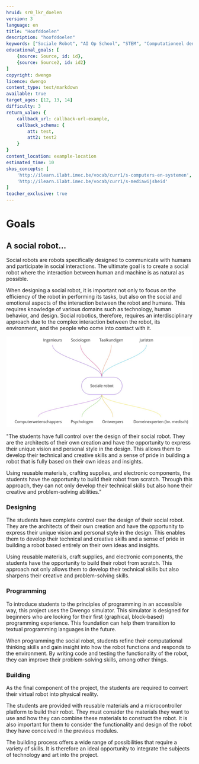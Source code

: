 ```yaml
---
hruid: sr0_lkr_doelen
version: 3
language: en
title: "Hoofddoelen"
description: "hoofddoelen"
keywords: ["Sociale Robot", "AI Op School", "STEM", "Computationeel denken", "Grafisch programmeren"]
educational_goals: [
    {source: Source, id: id}, 
    {source: Source2, id: id2}
]
copyright: dwengo
licence: dwengo
content_type: text/markdown
available: true
target_ages: [12, 13, 14]
difficulty: 3
return_value: {
    callback_url: callback-url-example,
    callback_schema: {
        att: test,
        att2: test2
    }
}
content_location: example-location
estimated_time: 10
skos_concepts: [
    'http://ilearn.ilabt.imec.be/vocab/curr1/s-computers-en-systemen', 
    'http://ilearn.ilabt.imec.be/vocab/curr1/s-mediawijsheid'
]
teacher_exclusive: true
---
```


# Goals

## A social robot...

Social robots are robots specifically designed to communicate with humans and participate in social interactions. The ultimate goal is to create a social robot where the interaction between human and machine is as natural as possible.

When designing a social robot, it is important not only to focus on the efficiency of the robot in performing its tasks, but also on the social and emotional aspects of the interaction between the robot and humans. This requires knowledge of various domains such as technology, human behavior, and design. Social robotics, therefore, requires an interdisciplinary approach due to the complex interaction between the robot, its environment, and the people who come into contact with it.

![](embed/sr_interdisciplinair.png "interdisciplinary domain")


"The students have full control over the design of their social robot. They are the architects of their own creation and have the opportunity to express their unique vision and personal style in the design. This allows them to develop their technical and creative skills and a sense of pride in building a robot that is fully based on their own ideas and insights.

Using reusable materials, crafting supplies, and electronic components, the students have the opportunity to build their robot from scratch. Through this approach, they can not only develop their technical skills but also hone their creative and problem-solving abilities."

### Designing

The students have complete control over the design of their social robot. They are the architects of their own creation and have the opportunity to express their unique vision and personal style in the design. This enables them to develop their technical and creative skills and a sense of pride in building a robot based entirely on their own ideas and insights.

Using reusable materials, craft supplies, and electronic components, the students have the opportunity to build their robot from scratch. This approach not only allows them to develop their technical skills but also sharpens their creative and problem-solving skills.

### Programming

To introduce students to the principles of programming in an accessible way, this project uses the Dwengo simulator. This simulator is designed for beginners who are looking for their first (graphical, block-based) programming experience. This foundation can help them transition to textual programming languages in the future.

When programming the social robot, students refine their computational thinking skills and gain insight into how the robot functions and responds to the environment. By writing code and testing the functionality of the robot, they can improve their problem-solving skills, among other things.

### Building

As the final component of the project, the students are required to convert their virtual robot into physical reality.

The students are provided with reusable materials and a microcontroller platform to build their robot. They must consider the materials they want to use and how they can combine these materials to construct the robot. It is also important for them to consider the functionality and design of the robot they have conceived in the previous modules.

The building process offers a wide range of possibilities that require a variety of skills. It is therefore an ideal opportunity to integrate the subjects of technology and art into the project.
